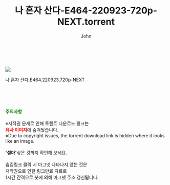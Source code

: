 ﻿---
layout: post
title:  "    나 혼자 산다-E464-220923-720p-NEXT.torrent"
author: John
categories: [ TV ]
tags: [  ]
image: https://torrentrj55.com/uploadfile/full/eae4747ef9d728dc017b6ecf43d0facd8438f8fe.jpg 
description: "    나 혼자 산다-E464-220923-720p-NEXT torrent 정보 공유"
toc: true
toc_sticky: true
---

<br>
<p><img src="https://torrentrj55.com/uploadfile/full/eae4747ef9d728dc017b6ecf43d0facd8438f8fe.jpg"/></p>
 나 혼자 산다.E464.220923.720p-NEXT  
    
<br><br><br>
<p data-ke-size="size16"><b><span style="color: green;">주의사항</span></b><br /><br />※저작권 문제로 인해 토렌트 다운로드 링크는<br /><b><span style="color: red;">유사 이미지</span></b>에 숨겨뒀습니다.<br />※Due to copyright issues, the torrent download link is hidden where it looks like an image.<br /><br /><b>'설마'</b>싶은 것까지 확인해 보세요.<br /><br />숨김링크 클릭 시 마그넷 나타나지 않는 것은<br />저작권으로 인한 링크만료 자료로<br />1시간 간격으로 봇에 의해 마그넷 주소 갱신됩니다.</p>
